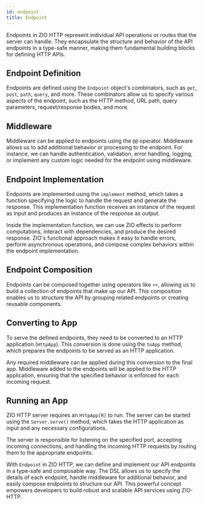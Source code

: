 ```yaml
---
id: endpoint
title: Endpoint
---
```


Endpoints in ZIO HTTP represent individual API operations or routes that the server can handle. They encapsulate the structure and behavior of the API endpoints in a type-safe manner, making them fundamental building blocks for defining HTTP APIs.

## Endpoint Definition

Endpoints are defined using the `Endpoint` object's combinators, such as `get`, `post`, `path`, `query`, and more. These combinators allow us to specify various aspects of the endpoint, such as the HTTP method, URL path, query parameters, request/response bodies, and more.

## Middleware

Middleware can be applied to endpoints using the `@@` operator. Middleware allows us to add additional behavior or processing to the endpoint. For instance, we can handle authentication, validation, error handling, logging, or implement any custom logic needed for the endpoint using middleware.

## Endpoint Implementation

Endpoints are implemented using the `implement` method, which takes a function specifying the logic to handle the request and generate the response. This implementation function receives an instance of the request as input and produces an instance of the response as output.

Inside the implementation function, we can use ZIO effects to perform computations, interact with dependencies, and produce the desired response. ZIO's functional approach makes it easy to handle errors, perform asynchronous operations, and compose complex behaviors within the endpoint implementation.

## Endpoint Composition

Endpoints can be composed together using operators like `++`, allowing us to build a collection of endpoints that make up our API. This composition enables us to structure the API by grouping related endpoints or creating reusable components.

## Converting to App

To serve the defined endpoints, they need to be converted to an HTTP application (`HttpApp`). This conversion is done using the `toApp` method, which prepares the endpoints to be served as an HTTP application.

Any required middleware can be applied during this conversion to the final app. Middleware added to the endpoints will be applied to the HTTP application, ensuring that the specified behavior is enforced for each incoming request.

## Running an App

ZIO HTTP server requires an `HttpApp[R]` to run. The server can be started using the `Server.serve()` method, which takes the HTTP application as input and any necessary configurations.

The server is responsible for listening on the specified port, accepting incoming connections, and handling the incoming HTTP requests by routing them to the appropriate endpoints.

With `Endpoint` in ZIO HTTP, we can define and implement our API endpoints in a type-safe and composable way. The DSL allows us to specify the details of each endpoint, handle middleware for additional behavior, and easily compose endpoints to structure our API. This powerful concept empowers developers to build robust and scalable API services using ZIO-HTTP.
